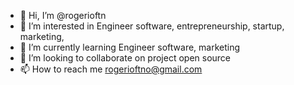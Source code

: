 - 👋 Hi, I’m @rogerioftn
- 👀 I’m interested in Engineer software, entrepreneurship, startup, marketing, 
- 🌱 I’m currently learning Engineer software, marketing
- 💞️ I’m looking to collaborate on project open source
- 📫 How to reach me rogerioftno@gmail.com

<!---
rogerioftn/rogerioftn is a ✨ special ✨ repository because its `README.md` (this file) appears on your GitHub profile.
You can click the Preview link to take a look at your changes.
--->
